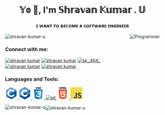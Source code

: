 <h1 align="center">𝕐𝕠 👋, I'm 𝕊𝕙𝕣𝕒𝕧𝕒𝕟 𝕂𝕦𝕞𝕒𝕣 . 𝕌</h1>
<h3 align="center">ɪ ᴡᴀɴᴛ ᴛᴏ ʙᴇᴄᴏᴍᴇ ᴀ ꜱᴏꜰᴛᴡᴀʀᴇ ᴇɴɢɪɴᴇᴇʀ</h3>

<img align="right" height ="300px" weight="300px" src="https://i.giphy.com/media/v1.Y2lkPTc5MGI3NjExMTFrN3AxZ3Y3OTNhOGNsbTM4M3JydHg4OHZwZmF3ZmFpdzQwanA5ZiZlcD12MV9pbnRlcm5hbF9naWZfYnlfaWQmY3Q9Zw/mTPjPA6SSXgTsnZ1Dh/giphy.gif" alt="Programmer" >

<p align="left"> <img src="https://komarev.com/ghpvc/?username=shravan-kumar-u&label=Profile%20views&color=0e75b6&style=flat" alt="shravan-kumar-u" /> </p>

<h3 align="left">Connect with me:</h3>
<p align="left">
<a href="https://linkedin.com/in/shravan kumar" target="blank"><img align="center" src="https://raw.githubusercontent.com/rahuldkjain/github-profile-readme-generator/master/src/images/icons/Social/linked-in-alt.svg" alt="shravan kumar" height="30" width="40" /></a>
<a href="https://fb.com/shravan kumar" target="blank"><img align="center" src="https://raw.githubusercontent.com/rahuldkjain/github-profile-readme-generator/master/src/images/icons/Social/facebook.svg" alt="shravan kumar" height="30" width="40" /></a>
<a href="https://instagram.com/sk._404_" target="blank"><img align="center" src="https://raw.githubusercontent.com/rahuldkjain/github-profile-readme-generator/master/src/images/icons/Social/instagram.svg" alt="sk._404_" height="30" width="40" /></a>
<a href="https://www.codechef.com/users/shravan kumar" target="blank"><img align="center" src="https://cdn.jsdelivr.net/npm/simple-icons@3.1.0/icons/codechef.svg" alt="shravan kumar" height="30" width="40" /></a>
<a href="https://discord.gg/shravan kumar" target="blank"><img align="center" src="https://raw.githubusercontent.com/rahuldkjain/github-profile-readme-generator/master/src/images/icons/Social/discord.svg" alt="shravan kumar" height="30" width="40" /></a>
</p>

<h3 align="left">Languages and Tools:</h3>
<p align="left"> <a href="https://www.cprogramming.com/" target="_blank" rel="noreferrer"> <img src="https://raw.githubusercontent.com/devicons/devicon/master/icons/c/c-original.svg" alt="c" width="40" height="40"/> </a> <a href="https://www.w3schools.com/cpp/" target="_blank" rel="noreferrer"> <img src="https://raw.githubusercontent.com/devicons/devicon/master/icons/cplusplus/cplusplus-original.svg" alt="cplusplus" width="40" height="40"/> </a> <a href="https://www.w3schools.com/css/" target="_blank" rel="noreferrer"> <img src="https://raw.githubusercontent.com/devicons/devicon/master/icons/css3/css3-original-wordmark.svg" alt="css3" width="40" height="40"/> </a> <a href="https://git-scm.com/" target="_blank" rel="noreferrer"> <img src="https://www.vectorlogo.zone/logos/git-scm/git-scm-icon.svg" alt="git" width="40" height="40"/> </a> <a href="https://www.w3.org/html/" target="_blank" rel="noreferrer"> <img src="https://raw.githubusercontent.com/devicons/devicon/master/icons/html5/html5-original-wordmark.svg" alt="html5" width="40" height="40"/> </a> <a href="https://developer.mozilla.org/en-US/docs/Web/JavaScript" target="_blank" rel="noreferrer"> <img src="https://raw.githubusercontent.com/devicons/devicon/master/icons/javascript/javascript-original.svg" alt="javascript" width="40" height="40"/> </a> </p>

<p><img align="left" src="https://github-readme-stats.vercel.app/api/top-langs?username=shravan-kumar-u&show_icons=true&locale=en&layout=compact" alt="shravan-kumar-u" /></p>



<p><img align="center" src="https://github-readme-streak-stats.herokuapp.com/?user=shravan-kumar-u&" alt="shravan-kumar-u" /></p>


<!--# Yoo...!!! 👋
## 




**Shravan-Kumar-U/Shravan-Kumar-U** is a ✨ _special_ ✨ repository because its `README.md` (this file) appears on your GitHub profile.

Here are some ideas to get you started:

- 🔭 I’m currently working on ...
- 🌱 I’m currently learning ...
- 👯 I’m looking to collaborate on ...
- 🤔 I’m looking for help with ...
- 💬 Ask me about ...
- 📫 How to reach me: ...
- 😄 Pronouns: ...
- ⚡ Fun fact: ...
-->
